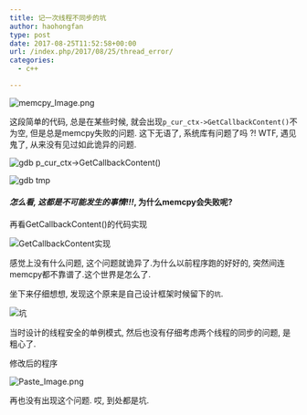 ```yaml
---
title: 记一次线程不同步的坑
author: haohongfan
type: post
date: 2017-08-25T11:52:58+00:00
url: /index.php/2017/08/25/thread_error/
categories:
  - c++

---
```

![memcpy_Image.png](http://images.haohongfan.com/1595110-8031dcc84055fd0b.png?imageView2/2/w/800/h/500)

这段简单的代码, 总是在某些时候, 就会出现`p_cur_ctx->GetCallbackContent()`不为空, 但是总是memcpy失败的问题. 这下无语了, 系统库有问题了吗 ?! WTF, 遇见鬼了, 从来没有见过如此诡异的问题.

![gdb p_cur_ctx->GetCallbackContent()](http://images.haohongfan.com/1595110-541975b74d377fe7.png?imageView2/2/w/800/h/500)

![gdb tmp](http://images.haohongfan.com/1595110-b16483b7c352bb02.png?imageView2/2/w/800/h/500)

#### _怎么看, 这都是不可能发生的事情!!!_, 为什么memcpy会失败呢?

再看GetCallbackContent()的代码实现

![GetCallbackContent实现](http://images.haohongfan.com/1595110-a0a318ab6fad4285.png?imageView2/2/w/800/h/500)

感觉上没有什么问题, 这个问题就诡异了.为什么以前程序跑的好好的, 突然间连memcpy都不靠谱了.这个世界是怎么了.

坐下来仔细想想, 发现这个原来是自己设计框架时候留下的`坑`.

![坑](http://images.haohongfan.com/1595110-3fffae669f4b3cd9.png?imageView2/2/w/800/h/500)

当时设计的线程安全的单例模式, 然后也没有仔细考虑两个线程的同步的问题, 是粗心了.

修改后的程序
  
![Paste_Image.png](http://images.haohongfan.com/1595110-3db75e583e605ad4.png?imageView2/2/w/800/h/500)

再也没有出现这个问题. 哎, 到处都是坑.